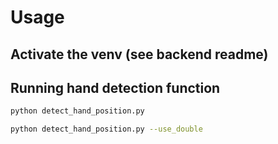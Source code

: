 # Usage
## Activate the venv (see backend readme)

## Running hand detection function
```bash
python detect_hand_position.py 
```

```bash
python detect_hand_position.py --use_double
```

